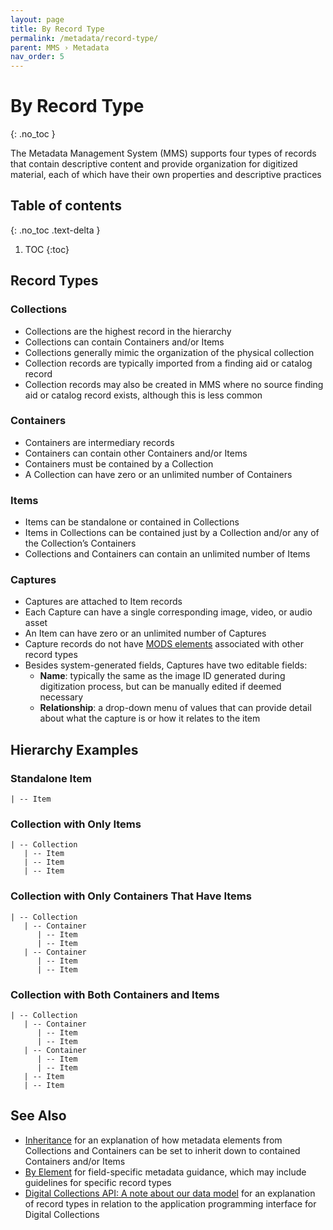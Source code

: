 ```yaml
---
layout: page
title: By Record Type
permalink: /metadata/record-type/
parent: MMS › Metadata
nav_order: 5
---
```


# By Record Type
{: .no_toc }

The Metadata Management System (MMS) supports four types of records that contain descriptive content and provide organization for digitized material, each of which have their own properties and descriptive practices

## Table of contents
{: .no_toc .text-delta }

1. TOC
{:toc}

## Record Types

### Collections
* Collections are the highest record in the hierarchy
* Collections can contain Containers and/or Items
* Collections generally mimic the organization of the physical collection
* Collection records are typically imported from a finding aid or catalog record
* Collection records may also be created in MMS where no source finding aid or catalog record exists, although this is less common

### Containers
* Containers are intermediary records
* Containers can contain other Containers and/or Items
* Containers must be contained by a Collection
* A Collection can have zero or an unlimited number of Containers

### Items
* Items can be standalone or contained in Collections
* Items in Collections can be contained just by a Collection and/or any of the Collection’s Containers
* Collections and Containers can contain an unlimited number of Items

### Captures
* Captures are attached to Item records
* Each Capture can have a single corresponding image, video, or audio asset
* An Item can have zero or an unlimited number of Captures
* Capture records do not have [MODS elements](/metadata-documentation/metadata/element/) associated with other record types
* Besides system-generated fields, Captures have two editable fields:
    * **Name**: typically the same as the image ID generated during digitization process, but can be manually edited if deemed necessary
    * **Relationship**: a drop-down menu of values that can provide detail about what the capture is or how it relates to the item

## Hierarchy Examples

### Standalone Item
```
| -- Item
```

### Collection with Only Items
```
| -- Collection
   | -- Item
   | -- Item
   | -- Item
```

### Collection with Only Containers That Have Items
```
| -- Collection
   | -- Container
      | -- Item
      | -- Item
   | -- Container
      | -- Item
      | -- Item
```

### Collection with Both Containers and Items
```
| -- Collection
   | -- Container
      | -- Item
      | -- Item
   | -- Container
      | -- Item
      | -- Item
   | -- Item
   | -- Item
```

## See Also
* [Inheritance](/metadata-documentation/metadata/guidelines/#inheritance) for an explanation of how metadata elements from Collections and Containers can be set to inherit down to contained Containers and/or Items
* [By Element](/metadata-documentation/metadata/element/) for field-specific metadata guidance, which may include guidelines for specific record types
* [Digital Collections API: A note about our data model](https://api.repo.nypl.org/#data-model) for an explanation of record types in relation to the application programming interface for Digital Collections